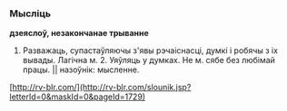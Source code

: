 ### Мысліць
**дзеяслоў, незакончанае трыванне**

1. Разважаць, супастаўляючы з'явы рэчаіснасці, думкі і робячы з іх вывады. Лагічна м. 2. Уяўляць у думках. Не м. сябе без любімай працы. || назоўнік: мысленне.

<a rel="author">[http://rv-blr.com/](http://rv-blr.com/slounik.jsp?letterId=0&maskId=0&pageId=1729)</a>
